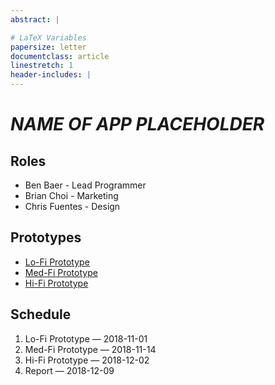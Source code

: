 ```yaml
---
abstract: |

# LaTeX Variables
papersize: letter
documentclass: article
linestretch: 1
header-includes: |
---
```


# ***NAME OF APP PLACEHOLDER***

## Roles

* Ben Baer - Lead Programmer
* Brian Choi - Marketing
* Chris Fuentes - Design

## Prototypes

* [Lo-Fi Prototype](Plan.pdf)
* [Med-Fi Prototype](Plan.pdf)
* [Hi-Fi Prototype](Plan.pdf)

## Schedule

1. Lo-Fi Prototype &mdash; 2018-11-01 
2. Med-Fi Prototype &mdash; 2018-11-14
3. Hi-Fi Prototype &mdash; 2018-12-02
4. Report &mdash; 2018-12-09